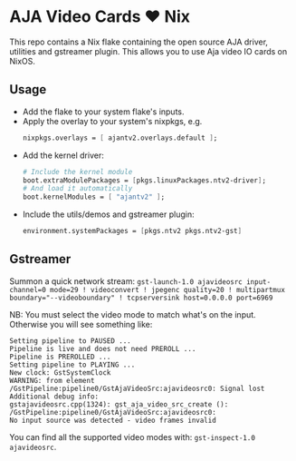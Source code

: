 # AJA Video Cards ❤️  Nix

This repo contains a Nix flake containing the open source AJA driver, utilities and
gstreamer plugin. This allows you to use Aja video IO cards on NixOS.


## Usage

- Add the flake to your system flake's inputs.
- Apply the overlay to your system's nixpkgs, e.g.
  ```nix
  nixpkgs.overlays = [ ajantv2.overlays.default ];
  ```
- Add the kernel driver:
  ```nix
  # Include the kernel module 
  boot.extraModulePackages = [pkgs.linuxPackages.ntv2-driver];
  # And load it automatically
  boot.kernelModules = [ "ajantv2" ];
  ```
- Include the utils/demos and gstreamer plugin:
  ```nix
  environment.systemPackages = [pkgs.ntv2 pkgs.ntv2-gst]
  ```

## Gstreamer
Summon a quick network stream: `gst-launch-1.0 ajavideosrc input-channel=0 mode=29 ! videoconvert ! jpegenc quality=20 ! multipartmux  boundary="--videoboundary" ! tcpserversink host=0.0.0.0 port=6969`

NB: You must select the video mode to match what's on the input. Otherwise you will see
something like:
```
Setting pipeline to PAUSED ...
Pipeline is live and does not need PREROLL ...
Pipeline is PREROLLED ...
Setting pipeline to PLAYING ...
New clock: GstSystemClock
WARNING: from element /GstPipeline:pipeline0/GstAjaVideoSrc:ajavideosrc0: Signal lost
Additional debug info:
gstajavideosrc.cpp(1324): gst_aja_video_src_create (): /GstPipeline:pipeline0/GstAjaVideoSrc:ajavideosrc0:
No input source was detected - video frames invalid
```

You can find all the supported video modes with: `gst-inspect-1.0 ajavideosrc`.
